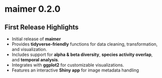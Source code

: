 # maimer 0.2.0

## First Release Highlights
- Initial release of **maimer**
- Provides **tidyverse-friendly** functions for data cleaning, transformation, and visualization.
- Includes support for **alpha & beta diversity**, **species activity overlap**, and **temporal analysis**.
- Integrates with **ggplot2** for customizable visualizations.
- Features an interactive **Shiny app** for image metadata handling
